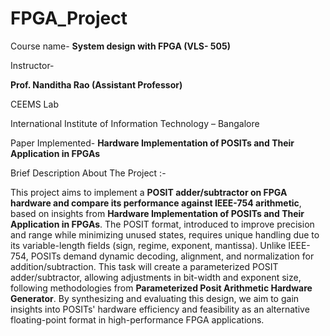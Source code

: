# FPGA_Project

Course name- **System design with FPGA (VLS- 505)**

Instructor- 

**Prof.  Nanditha Rao (Assistant Professor)**

CEEMS Lab

International Institute of Information Technology – Bangalore

Paper Implemented- **Hardware Implementation of POSITs and Their Application in FPGAs**

Brief Description About The Project :-

This project aims to implement a **POSIT adder/subtractor on FPGA hardware and compare its performance against IEEE-754 arithmetic**, based on insights from **Hardware Implementation of POSITs and Their Application in FPGAs**. The POSIT format, introduced to improve precision and range while minimizing unused states, requires unique handling due to its variable-length fields (sign, regime, exponent, mantissa). Unlike IEEE-754, POSITs demand dynamic decoding, alignment, and normalization for addition/subtraction. This task will create a parameterized POSIT adder/subtractor, allowing adjustments in bit-width and exponent size, following methodologies from **Parameterized Posit Arithmetic Hardware Generator**. By synthesizing and evaluating this design, we aim to gain insights into POSITs' hardware efficiency and feasibility as an alternative floating-point format in high-performance FPGA applications.






